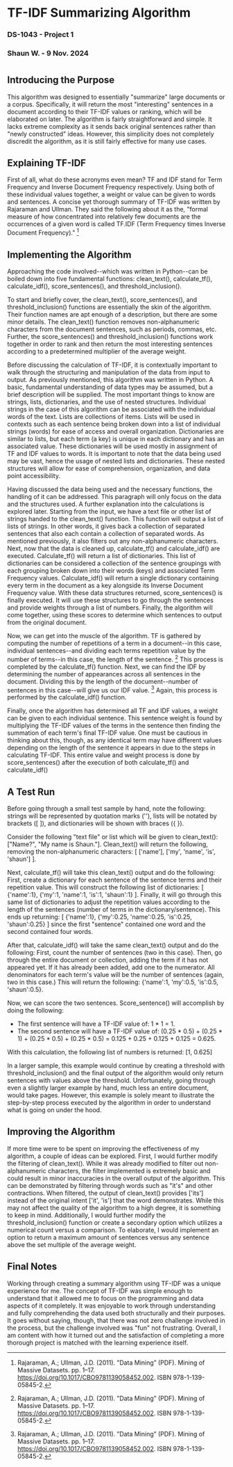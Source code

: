 
# TF-IDF Summarizing Algorithm

### DS-1043 - Project 1

### Shaun W. - 9 Nov. 2024

#

## Introducing the Purpose

This algorithm was designed to essentially "summarize" large documents or a corpus. Specifically, it will return the most "interesting" sentences in a document according to their TF-IDF values or ranking, which will be elaborated on later. The algorithm is fairly straightforward and simple. It lacks extreme complexity as it sends back original sentences rather than "newly constructed" ideas. However, this simplicity does not completely discredit the algorithm, as it is still fairly effective for many use cases.	

## Explaining TF-IDF

First of all, what do these acronyms even mean? TF and IDF stand for Term Frequency and Inverse Document Frequency respectively. Using both of these individual values together, a weight or value can be given to words and sentences. A concise yet thorough summary of TF-IDF was written by Rajaraman and Ullman. They said the following about it as the, "formal measure of how concentrated into relatively few documents are the occurrences of a given word is called TF.IDF (Term Frequency times Inverse Document Frequency)." [^1]

## Implementing the Algorithm

Approaching the code involved--which was written in Python--can be boiled down into five fundamental functions: clean_text(), calculate_tf(), calculate_idf(), score_sentences(), and threshold_inclusion().

To start and briefly cover, the clean_text(), score_sentences(), and threshold_inclusion() functions are essentially the skin of the algorithm. Their function names are apt enough of a description, but there are some minor details. The clean_text() function removes non-alphanumeric characters from the document sentences, such as periods, commas, etc. Further, the score_sentences() and threshold_inclusion() functions work together in order to rank and then return the most interesting sentences according to a predetermined multiplier of the average weight. 

Before discussing the calculation of TF-IDF, it is contextually important to walk through the structuring and manipulation of the data from input to output. As previously mentioned, this algorithm was written in Python. A basic, fundamental understanding of data types may be assumed, but a brief description will be supplied. The most important things to know are strings, lists, dictionaries, and the use of nested structures. Individual strings in the case of this algorithm can be associated with the individual words of the text. Lists are collections of items. Lists will be used in contexts such as each sentence being broken down into a list of individual strings (words) for ease of access and overall organization. Dictionaries are similar to lists, but each term (a key) is unique in each dictionary and has an associated value. These dictionaries will be used mostly in assignment of TF and IDF values to words. It is important to note that the data being used may be vast, hence the usage of nested lists and dictionaries. These nested structures will allow for ease of comprehension, organization, and data point accessibility.

Having discussed the data being used and the necessary functions, the handling of it can be addressed. This paragraph will only focus on the data and the structures used. A further explanation into the calculations is explored later. Starting from the input, we have a text file or other list of strings handed to the clean_text() function. This function will output a list of lists of strings. In other words, it gives back a collection of separated sentences that also each contain a collection of separated words. As mentioned previously, it also filters out any non-alphanumeric characters. Next, now that the data is cleaned up, calculate_tf() and calculate_idf() are executed. Calculate_tf() will return a list of dictionaries. This list of dictionaries can be considered a collection of the sentence groupings with each grouping broken down into their words (keys) and associated Term Frequency values. Calculate_idf() will return a single dictionary containing every term in the document as a key alongside its Inverse Document Frequency value. With these data structures returned, score_sentences() is finally executed. It will use these structures to go through the sentences and provide weights through a list of numbers. Finally, the algorithm will come together, using these scores to determine which sentences to output from the original document. 

Now, we can get into the muscle of the algorithm. TF is gathered by computing the number of repetitions of a term in a document--in this case, individual sentences--and dividing each terms repetition value by the number of terms--in this case, the length of the sentence. [^1] This process is completed by the calculate_tf() function. Next, we can find the IDF by determining the number of appearances across all sentences in the document. Dividing this by the length of the document--number of sentences in this case--will give us our IDF value. [^1] Again, this process is performed by the calculate_idf() function.

Finally, once the algorithm has determined all TF and IDF values, a weight can be given to each individual sentence. This sentence weight is found by multiplying the TF-IDF values of the terms in the sentence then finding the summation of each term's final TF-IDF value. One must be cautious in thinking about this, though, as any identical term may have different values depending on the length of the sentence it appears in due to the steps in calculating TF-IDF. This entire value and weight process is done by score_sentences() after the execution of both calculate_tf() and calculate_idf()

## A Test Run

Before going through a small test sample by hand, note the following: strings will be represented by quotation marks (''), lists will be notated by brackets ([ ]), and dictionaries will be shown with braces ({ }).

Consider the following "text file" or list which will be given to clean_text(): ["Name?", "My name is Shaun."]. Clean_text() will return the following, removing the non-alphanumeric characters: [ ['name'], ['my', 'name', 'is', 'shaun'] ].

Next, calculate_tf() will take this clean_text() output and do the following:
First, create a dictionary for each sentence of the sentence terms and their repetition value. This will construct the following list of dictionaries: [ {'name':1}, {'my':1, 'name':1, 'is':1, 'shaun':1} ].
Finally, it will go through this same list of dictionaries to adjust the repetition values according to the length of the sentences (number of terms in the dictionary/sentence). This ends up returning: [ {'name':1}, {'my':0.25, 'name':0.25, 'is':0.25, 'shaun':0.25} ] since the first "sentence" contained one word and the second contained four words.

After that, calculate_idf() will take the same clean_text() output and do the following: 
First, count the number of sentences (two in this case). Then, go through the entire document or collection, adding the term if it has not appeared yet. If it has already been added, add one to the numerator. All denominators for each term's value will be the number of sentences (again, two in this case.) This will return the following: 
{'name':1, 'my':0.5, 'is':0.5, 'shaun':0.5}.

Now, we can score the two sentences. Score_sentence() will accomplish by doing the following:

* The first sentence will have a TF-IDF value of: 1 * 1 = 1.
* The second sentence will have a TF-IDF value of: (0.25 * 0.5) + (0.25 * 1) + (0.25 * 0.5) + (0.25 * 0.5) = 0.125 + 0.25 + 0.125 + 0.125 = 0.625. 

With this calculation, the following list of numbers is returned: [1, 0.625]

In a larger sample, this example would continue by creating a threshold with threshold_inclusion() and the final output of the algorithm would only return sentences with values above the threshold. Unfortunately, going through even a slightly larger example by hand, much less an entire document, would take pages. However, this example is solely meant to illustrate the step-by-step process executed by the algorithm in order to understand what is going on under the hood.

## Improving the Algorithm

If more time were to be spent on improving the effectiveness of my algorithm, a couple of ideas can be explored. First, I would further modify the filtering of clean_text(). While it was already modified to filter out non-alphanumeric characters, the filter implemented is extremely basic and could result in minor inaccuracies in the overall output of the algorithm. This can be demonstrated by filtering through words such as "it's" and other contractions. When filtered, the output of clean_text() provides ['its'] instead of the original intent ['it', 'is'] that the word demonstrates. While this may not affect the quality of the algorithm to a high degree, it is something to keep in mind. Additionally, I would further modify the threshold_inclusion() function or create a secondary option which utilizes a numerical count versus a comparison. To elaborate, I would implement an option to return a maximum amount of sentences versus any sentence above the set multiple of the average weight.

## Final Notes

Working through creating a summary algorithm using TF-IDF was a unique experience for me. The concept of TF-IDF was simple enough to understand that it allowed me to focus on the programming and data aspects of it completely. It was enjoyable to work through understanding and fully comprehending the data used both structurally and their purposes. It goes without saying, though, that there was not zero challenge involved in the process, but the challenge involved was "fun" not frustrating. Overall, I am content with how it turned out and the satisfaction of completing a more thorough project is matched with the learning experience itself.

[^1]:Rajaraman, A.; Ullman, J.D. (2011). ”Data Mining” (PDF). Mining of Massive Datasets. pp. 1–17. https://doi.org/10.1017/CBO9781139058452.002. ISBN 978-1-139-05845-2.

